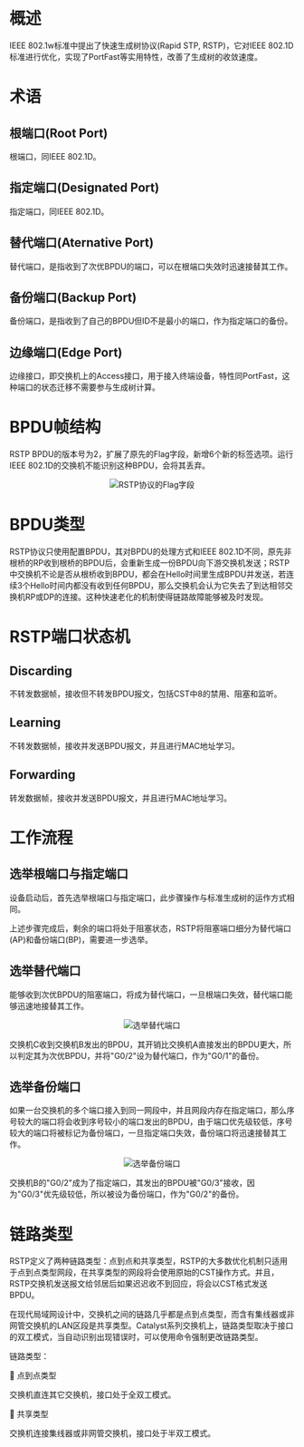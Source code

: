 # 概述
IEEE 802.1w标准中提出了快速生成树协议(Rapid STP, RSTP)，它对IEEE 802.1D标准进行优化，实现了PortFast等实用特性，改善了生成树的收敛速度。

# 术语
## 根端口(Root Port)
根端口，同IEEE 802.1D。

## 指定端口(Designated Port)
指定端口，同IEEE 802.1D。

## 替代端口(Aternative Port)
替代端口，是指收到了次优BPDU的端口，可以在根端口失效时迅速接替其工作。

## 备份端口(Backup Port)
备份端口，是指收到了自己的BPDU但ID不是最小的端口，作为指定端口的备份。

## 边缘端口(Edge Port)
边缘接口，即交换机上的Access接口，用于接入终端设备，特性同PortFast，这种端口的状态迁移不需要参与生成树计算。

# BPDU帧结构
RSTP BPDU的版本号为2，扩展了原先的Flag字段，新增6个新的标签选项。运行IEEE 802.1D的交换机不能识别这种BPDU，会将其丢弃。

<div align="center">

![RSTP协议的Flag字段](./Assets-RSTP/BPDU帧结构-RSTP协议的Flag字段.jpg)

</div>

# BPDU类型
RSTP协议只使用配置BPDU，其对BPDU的处理方式和IEEE 802.1D不同，原先非根桥的RP收到根桥的BPDU后，会重新生成一份BPDU向下游交换机发送；RSTP中交换机不论是否从根桥收到BPDU，都会在Hello时间里生成BPDU并发送，若连续3个Hello时间内都没有收到任何BPDU，那么交换机会认为它失去了到达相邻交换机RP或DP的连接。这种快速老化的机制使得链路故障能够被及时发现。

# RSTP端口状态机
## Discarding

不转发数据帧，接收但不转发BPDU报文，包括CST中8的禁用、阻塞和监听。

## Learning

不转发数据帧，接收并发送BPDU报文，并且进行MAC地址学习。

## Forwarding

转发数据帧，接收并发送BPDU报文，并且进行MAC地址学习。

# 工作流程
## 选举根端口与指定端口
设备启动后，首先选举根端口与指定端口，此步骤操作与标准生成树的运作方式相同。

上述步骤完成后，剩余的端口将处于阻塞状态，RSTP将阻塞端口细分为替代端口(AP)和备份端口(BP)，需要进一步选举。

## 选举替代端口
能够收到次优BPDU的阻塞端口，将成为替代端口，一旦根端口失效，替代端口能够迅速地接替其工作。

<div align="center">

![选举替代端口](./Assets-RSTP/工作流程-选举替代端口.jpg)

</div>

交换机C收到交换机B发出的BPDU，其开销比交换机A直接发出的BPDU更大，所以判定其为次优BPDU，并将"G0/2"设为替代端口，作为"G0/1"的备份。

## 选举备份端口
如果一台交换机的多个端口接入到同一网段中，并且网段内存在指定端口，那么序号较大的端口将会收到序号较小的端口发出的BPDU，由于端口优先级较低，序号较大的端口将被标记为备份端口，一旦指定端口失效，备份端口将迅速接替其工作。

<div align="center">

![选举备份端口](./Assets-RSTP/工作流程-选举备份端口.jpg)

</div>

交换机B的"G0/2"成为了指定端口，其发出的BPDU被"G0/3"接收，因为"G0/3"优先级较低，所以被设为备份端口，作为"G0/2"的备份。

# 链路类型
RSTP定义了两种链路类型：点到点和共享类型，RSTP的大多数优化机制只适用于点到点类型网段，在共享类型的网段将会使用原始的CST操作方式。并且，RSTP交换机发送报文给邻居后如果迟迟收不到回应，将会以CST格式发送BPDU。

在现代局域网设计中，交换机之间的链路几乎都是点到点类型，而含有集线器或非网管交换机的LAN区段是共享类型。Catalyst系列交换机上，链路类型取决于接口的双工模式，当自动识别出现错误时，可以使用命令强制更改链路类型。

链路类型：

🔷 点到点类型

交换机直连其它交换机，接口处于全双工模式。

🔷 共享类型

交换机连接集线器或非网管交换机，接口处于半双工模式。


<!-- TODO
                • 基本配置
    • 更改生成树协议模式
Cisco(config)#spanning-tree mode rapid-pvst
Cisco设备仅支持RPVST，不支持标准的RSTP。
                • 参数调整
    • 设置边缘端口
Cisco(config-if)#spanning-tree portfast
    • 将所有Access端口设置为边缘端口
Cisco(config)#spanning-tree portfast default

                • 强制更改链路类型
Cisco(config)#spanning-tree link-type [point-to-point|shared]
-->
